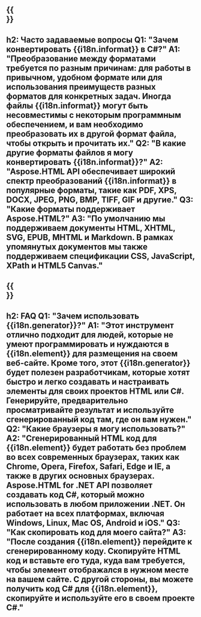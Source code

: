 ﻿---
translation: true
deploy: false
---

{{<section faq>}}
---
h2: Часто задаваемые вопросы
Q1: "Зачем конвертировать {{i18n.informat}} в C#?"
A1: "Преобразование между форматами требуется по разным причинам: для работы в привычном, удобном формате или для использования преимуществ разных форматов для конкретных задач. Иногда файлы {{i18n.informat}} могут быть несовместимы с некоторым программным обеспечением, и вам необходимо преобразовать их в другой формат файла, чтобы открыть и прочитать их."
Q2: "В какие другие форматы файлов я могу конвертировать {{i18n.informat}}?"
A2: "Aspose.HTML API обеспечивает широкий спектр преобразований {{i18n.informat}} в популярные форматы, такие как PDF, XPS, DOCX, JPEG, PNG, BMP, TIFF, GIF и другие."
Q3: "Какие форматы поддерживает Aspose.HTML?"
A3: "По умолчанию мы поддерживаем документы HTML, XHTML, SVG, EPUB, MHTML и Markdown. В рамках упомянутых документов мы также поддерживаем спецификации CSS, JavaScript, XPath и HTML5 Canvas."
---

{{<section faq-generatos>}}
---
h2: FAQ
Q1: "Зачем использовать {{i18n.generator}}?"
A1: "Этот инструмент отлично подходит для людей, которые не умеют программировать и нуждаются в {{i18n.element}} для размещения на своем веб-сайте. Кроме того, этот {{i18n.generator}} будет полезен разработчикам, которые хотят быстро и легко создавать и настраивать элементы для своих проектов HTML или C#. Генерируйте, предварительно просматривайте результат и используйте сгенерированный код там, где он вам нужен."
Q2: "Какие браузеры я могу использовать?"
A2: "Сгенерированный HTML код для {{i18n.element}} будет работать без проблем во всех современных браузерах, таких как Chrome, Opera, Firefox, Safari, Edge и IE, а также в других основных браузерах. Aspose.HTML for .NET API позволяет создавать код C#, который можно использовать в любом приложении .NET. Он работает на всех платформах, включая Windows, Linux, Mac OS, Android и iOS."
Q3: "Как скопировать код для моего сайта?"
A3: "После создания {{i18n.element}} перейдите к сгенерированному коду. Скопируйте HTML код и вставьте его туда, куда вам требуется, чтобы элемент отображался в нужном месте на вашем сайте. С другой стороны, вы можете получить код C# для {{i18n.element}}, скопируйте и используйте его в своем проекте C#."
---